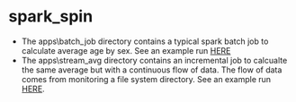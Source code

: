# spark_spin

* The apps\batch_job directory contains a typical spark batch job to calculate average age by sex. See an example run [HERE](https://www.youtube.com/watch?v=42Uq5HVllw4&feature=youtu.be)
* The apps\stream_avg directory contains an incremental job to calcualte the same average but with a continuous flow of data. The flow of data comes from monitoring a file system directory. See an example run [HERE](https://www.youtube.com/watch?v=84vGaQDc8Zc&feature=youtu.be).
